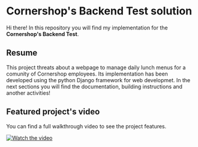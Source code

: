 # Cornershop's Backend Test solution

Hi there! In this repository you will find my implementation for the **Cornershop's Backend Test**. 


## Resume
This project threats about a webpage to manage daily lunch menus for a comunity of Cornershop employees. Its implementation has been developed using the python Django framework for web developmet. In the next sections you will find the documentation, building instructions and another activities!


## Featured project's video
You can find a full walkthrough video to see the project features.

[![Watch the video](https://i.imgur.com/GHe6uyp.png)](https://youtu.be/RND7s5csZW0)
